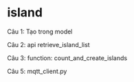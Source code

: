 # island

Câu 1: Tạo trong model 

Câu 2: api retrieve_island_list

Câu 3: function: count_and_create_islands 

Câu 5: mqtt_client.py
